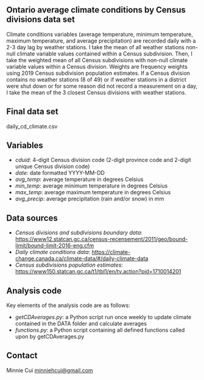 ## Ontario average climate conditions by Census divisions data set

Climate conditions variables (average temperature, minimum temperature, maximum temperature, and average precipitation) are recorded daily with a 2-3 day lag by weather stations. I take the mean of all weather stations non-null climate variable values contained within a Census subdivision. Then, I take the weighted mean of all Census subdivisions with non-null climate variable values within a Census division. Weights are frequency weights using 2019 Census subdivision population estimates. If a Census division contains no weather stations (8 of 49) or if weather stations in a district were shut down or for some reason did not record a measurement on a day, I take the mean of the 3 closest Census divisions with weather stations.

## Final data set

daily_cd_climate.csv

## Variables

- *cduid*: 4-digit Census division code (2-digit province code and 2-digit unique Census division code)
- *date*: date formatted YYYY-MM-DD
- *avg_temp*: average temperature in degrees Celsius
- *min_temp*: average minimum temperature in degrees Celsius
- *max_temp*: average maximum temperature in degrees Celsius
- *avg_precip*: average precipitation (rain and/or snow) in mm

## Data sources

- *Census divisions and subdivisions boundary data*: https://www12.statcan.gc.ca/census-recensement/2011/geo/bound-limit/bound-limit-2016-eng.cfm
- *Daily climate conditions data*: https://climate-change.canada.ca/climate-data/#/daily-climate-data
- *Census subdivisions population estimates*: https://www150.statcan.gc.ca/t1/tbl1/en/tv.action?pid=1710014201 

## Analysis code

Key elements of the analysis code are as follows:
- *getCDAverages.py*: a Python script run once weekly to update climate contained in the DATA folder and calculate averages
- *functions.py*: a Python script containing all defined functions called upon by getCDAverages.py

## Contact
Minnie Cui
minniehcui@gmail.com
